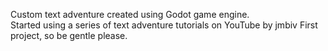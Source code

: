 Custom text adventure created using Godot game engine. <br>
Started using a series of text adventure tutorials on YouTube by jmbiv
First project, so be gentle please.
